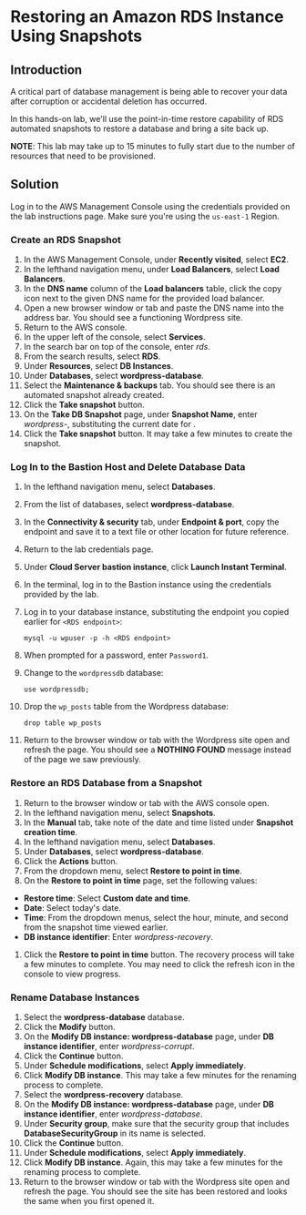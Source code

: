 # Restoring an Amazon RDS Instance Using Snapshots

## Introduction

A critical part of database management is being able to recover your data after corruption or accidental deletion has occurred.

In this hands-on lab, we'll use the 
point-in-time restore capability of RDS automated snapshots to restore a
 database and bring a site back up.

**NOTE**: This lab may take up to 15 minutes to fully start due to the number of resources that need to be provisioned.

## Solution

Log in to the AWS Management Console using the credentials provided on the lab instructions page. Make sure you're using the `us-east-1` Region.

### Create an RDS Snapshot

1. In the AWS Management Console, under **Recently visited**, select **EC2**.
2. In the lefthand navigation menu, under **Load Balancers**, select **Load Balancers**.
3. In the **DNS name** column of the **Load balancers** table, click the copy icon next to the given DNS name for the provided load balancer.
4. Open a new browser window or tab and paste the DNS name into the address bar. You should see a functioning Wordpress site.
5. Return to the AWS console.
6. In the upper left of the console, select **Services**.
7. In the search bar on top of the console, enter *rds*.
8. From the search results, select **RDS**.
9. Under **Resources**, select **DB Instances**.
10. Under **Databases**, select **wordpress-database**.
11. Select the **Maintenance & backups** tab. You should see there is an automated snapshot already created.
12. Click the **Take snapshot** button.
13. On the **Take DB Snapshot** page, under **Snapshot Name**, enter *wordpress-<insert current date>*, substituting the current date for *<insert current date>*.
14. Click the **Take snapshot** button. It may take a few minutes to create the snapshot.

### Log In to the Bastion Host and Delete Database Data

1. In the lefthand navigation menu, select **Databases**.
2. From the list of databases, select **wordpress-database**.
3. In the **Connectivity & security** tab, under **Endpoint & port**, copy the endpoint and save it to a text file or other location for future reference.
4. Return to the lab credentials page.
5. Under **Cloud Server bastion instance**, click **Launch Instant Terminal**.
6. In the terminal, log in to the Bastion instance using the credentials provided by the lab.
7. Log in to your database instance, substituting the endpoint you copied earlier for `<RDS endpoint>`:
    
    ```
    mysql -u wpuser -p -h <RDS endpoint>
    
    ```
    
8. When prompted for a password, enter `Password1`.
9. Change to the `wordpressdb` database:
    
    ```
    use wordpressdb;
    
    ```
    
10. Drop the `wp_posts` table from the Wordpress database:
    
    ```
    drop table wp_posts
    
    ```
    
11. Return to the browser window or tab with the Wordpress site open and refresh the page. You should see a **NOTHING FOUND** message instead of the page we saw previously.

### Restore an RDS Database from a Snapshot

1. Return to the browser window or tab with the AWS console open.
2. In the lefthand navigation menu, select **Snapshots**.
3. In the **Manual** tab, take note of the date and time listed under **Snapshot creation time**.
4. In the lefthand navigation menu, select **Databases**.
5. Under **Databases**, select **wordpress-database**.
6. Click the **Actions** button.
7. From the dropdown menu, select **Restore to point in time**.
8. On the **Restore to point in time** page, set the following values:
- **Restore time**: Select **Custom date and time**.
- **Date**: Select today's date.
- **Time**: From the dropdown menus, select the hour, minute, and second from the snapshot time viewed earlier.
- **DB instance identifier**: Enter *wordpress-recovery*.
1. Click the **Restore to point in time** button. The recovery process will take a few minutes to complete. You
may need to click the refresh icon in the console to view progress.

### Rename Database Instances

1. Select the **wordpress-database** database.
2. Click the **Modify** button.
3. On the **Modify DB instance: wordpress-database** page, under **DB instance identifier**, enter *wordpress-corrupt*.
4. Click the **Continue** button.
5. Under **Schedule modifications**, select **Apply immediately**.
6. Click **Modify DB instance**. This may take a few minutes for the renaming process to complete.
7. Select the **wordpress-recovery** database.
8. On the **Modify DB instance: wordpress-database** page, under **DB instance identifier**, enter *wordpress-database*.
9. Under **Security group**, make sure that the security group that includes **DatabaseSecurityGroup** in its name is selected.
10. Click the **Continue** button.
11. Under **Schedule modifications**, select **Apply immediately**.
12. Click **Modify DB instance**. Again, this may take a few minutes for the renaming process to complete.
13. Return to the browser window or tab with the Wordpress site open and refresh
the page. You should see the site has been restored and looks the same
when you first opened it.